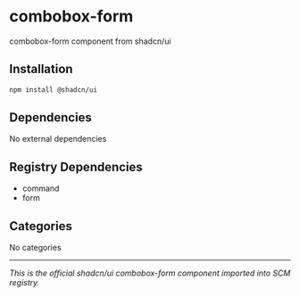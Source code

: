 # combobox-form

combobox-form component from shadcn/ui

## Installation

```bash
npm install @shadcn/ui
```

## Dependencies

No external dependencies

## Registry Dependencies

- command
- form

## Categories

No categories

---

*This is the official shadcn/ui combobox-form component imported into SCM registry.*
